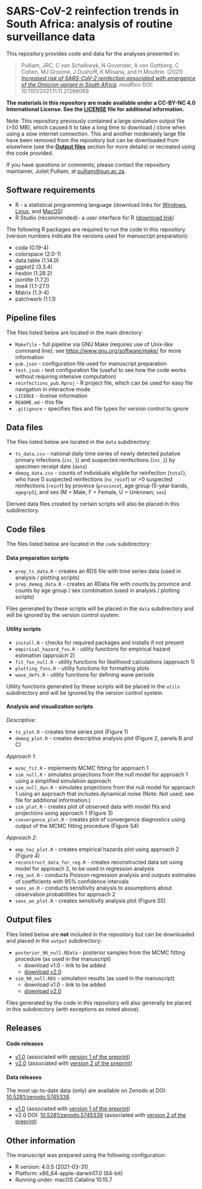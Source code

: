 # SARS-CoV-2 reinfection trends in South Africa: analysis of routine surveillance data 

This repository provides code and data for the analyses presented in:

> Pulliam, JRC, C van Schalkwyk, N Govender, A von Gottberg, C Cohen, MJ Groome, J Dushoff, K Mlisana, and H Moultrie. (2021) [_Increased risk of SARS-CoV-2 reinfection associated with emergence of the Omicron variant in South Africa_](https://www.medrxiv.org/content/10.1101/2021.11.11.21266068v2). _medRxiv_ DOI: 10.1101/2021.11.11.21266068

**The materials in this repository are made available under a CC-BY-NC 4.0 International License. See the [LICENSE](./LICENSE) file for additional information.**

Note: This repository previously contained a large simulation output file (>50 MB), which caused it to take a long time to download / clone when using a slow internet connection. This and another moderately large file have been removed from the repository but can be downloaded from elsewhere (see the [**Output files**](#output) section for more details) or recreated using the code provided.

If you have questions or comments, please contact the repository maintainer, Juliet Pulliam, at <pulliam@sun.ac.za>.

## Software requirements

- R - a statistical programming language (download links for [Windows](http://cran.r-project.org/bin/windows/base/), [Linux](http://cran.r-project.org/bin/linux/), and [MacOS](http://cran.r-project.org/bin/macosx/))
- R Studio (recommended)- a user interface for R ([download link](http://www.rstudio.com/products/rstudio/download/))

The following R packages are required to run the code in this repository (version numbers indicate the versions used for manuscript preparation):

- coda (0.19-4)
- colorspace (2.0-1)
- data.table (1.14.0)
- ggplot2 (3.3.4)
- hexbin (1.28.2)
- jsonlite (1.7.2)
- lme4 (1.1-27.1)
- Matrix (1.3-4)
- patchwork (1.1.1)

## Pipeline files

The files listed below are located in the main directory:

- `Makefile` - full pipeline via GNU Make (requires use of Unix-like command line); see <https://www.gnu.org/software/make/> for more information
- `pub.json` - configuration file used for manuscript preparation
- `test.json` - test configuration file (useful to see how the code works without requiring intensive computation)
- `reinfections_pub.Rproj` - R project file, which can be used for easy file navigation in interactive mode
- `LICENSE` - license information
- `README.md` - this file
- `.gitignore` - specifies files and file types for version control to ignore

## Data files

The files listed below are located in the `data` subdirectory:

- `ts_data.csv` - national daily time series of newly detected putative primary infections (`inc_1`) and suspected reinfections (`inc_2`) by specimen receipt date (`date`)
- `demog_data.csv` - counts of individuals eligible for reinfection (`total`), who have 0 suspected reinfections (`no_reinf`) or >0 suspected reinfections (`reinf`) by province (`province`), age group (5-year bands, `agegrp5`), and sex (M = Male, F = Female, U = Unknown, `sex`)

Derived data files created by certain scripts will also be placed in this subdirectory.

## Code files

The files listed below are located in the `code` subdirectory:

#### Data preparation scripts

- `prep_ts_data.R` - creates an RDS file with time series data (used in analysis / plotting scripts)
- `prep_demog_data.R` - creates an RData file with counts by province and counts by age group / sex combination (used in analysis / plotting scripts)

Files generated by these scripts will be placed in the `data` subdirectory and will be ignored by the version control system.

#### Utility scripts

- `install.R` - checks for required packages and installs if not present
- `empirical_hazard_fxn.R` - utility functions for empirical hazard estimation (approach 2)
- `fit_fxn_null.R` - utility functions for likelihood calculations (approach 1)
- `plotting_fxns.R` - utility functions for formatting plots
- `wave_defs.R` - utility functions for defining wave periods

Utility functions generated by these scripts will be placed in the `utils` subdirectory and will be ignored by the version control system.

#### Analysis and visualization scripts

_Descriptive_:

- `ts_plot.R` - creates time series plot (Figure 1)
- `demog_plot.R` - creates descriptive analysis plot (Figure 2, panels B and C)

_Approach 1_:

- `mcmc_fit.R` - implements MCMC fitting for approach 1
- `sim_null.R` - simulates projections from the null model for approach 1 using a simplified simulation approach
- `sim_null_dyn.R` - simulates projections from the null model for approach 1 using an approach that includes dynamical noise (Note: Not used; see file for additional information.)
- `sim_plot.R` - creates plot of observed data with model fits and projections using approach 1 (Figure 3)
- `convergence_plot.R` - creates plot of convergence diagnostics using output of the MCMC fitting procedure (Figure S4)

_Approach 2_:

- `emp_haz_plot.R` - creates empirical hazards plot using approach 2 (Figure 4)
- `reconstruct_data_for_reg.R` - creates reconstructed data set using model for approach 2, to be used in regression analysis
- `reg_out.R` - conducts Poisson regression analysis and outputs estimates of coefficients with 95% confidence intervals
- `sens_an.R` - conducts sensitivity analysis to assumptions about observation probabilities for approach 2
- `sens_an_plot.R` - creates sensitivity analysis plot (Figure S5)

## <a name="output"></a>Output files

Files listed below are **not** included in the repository but can be downloaded and placed in the `output` subdirectory:

- `posterior_90_null.RData` - posterior samples from the MCMC fitting procedure (as used in the manuscript)
    - download v1.0 - link to be added    
    - [download v2.0](https://zenodo.org/record/5745339/files/posterior_90_null_pub.RData?download=1)
- `sim_90_null.RDS` - simulation results (as used in the manuscript)
    - download v1.0 - link to be added    
    - [download v2.0](https://zenodo.org/record/5745339/files/sim_90_null_pub.RDS?download=1)

Files generated by the code in this repository will also generally be placed in this subdirectory (with exceptions as noted above).

## Releases

#### Code releases

- [v1.0](https://github.com/jrcpulliam/reinfections/releases/tag/v1.0) (associated with [version 1 of the preprint]( https://www.medrxiv.org/content/10.1101/2021.11.11.21266068v1))
- [v2.0](https://github.com/jrcpulliam/reinfections/releases/tag/v2.0) (associated with [version 2 of the preprint]( https://www.medrxiv.org/content/10.1101/2021.11.11.21266068v2))

#### Data releases

The most up-to-date data (only) are available on Zenodo at DOI: [10.5281/zenodo.5745338](https://zenodo.org/record/5745338).

- [v1.0](https://github.com/jrcpulliam/reinfections/releases/tag/v1.0) (associated with [version 1 of the preprint]( https://www.medrxiv.org/content/10.1101/2021.11.11.21266068v1))
- v2.0 DOI: [10.5281/zenodo.5745339](https://zenodo.org/record/5745339) (associated with [version 2 of the preprint]( https://www.medrxiv.org/content/10.1101/2021.11.11.21266068v2))

## Other information

The manuscript was prepared using the following configuration:

- R version: 4.0.5 (2021-03-31)
- Platform: x86_64-apple-darwin17.0 (64-bit)
- Running under: macOS Catalina 10.15.7
